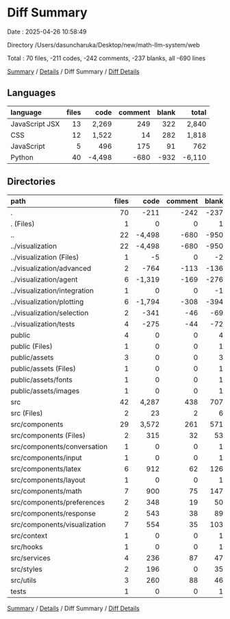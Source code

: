 # Diff Summary

Date : 2025-04-26 10:58:49

Directory /Users/dasuncharuka/Desktop/new/math-llm-system/web

Total : 70 files,  -211 codes, -242 comments, -237 blanks, all -690 lines

[Summary](results.md) / [Details](details.md) / Diff Summary / [Diff Details](diff-details.md)

## Languages
| language | files | code | comment | blank | total |
| :--- | ---: | ---: | ---: | ---: | ---: |
| JavaScript JSX | 13 | 2,269 | 249 | 322 | 2,840 |
| CSS | 12 | 1,522 | 14 | 282 | 1,818 |
| JavaScript | 5 | 496 | 175 | 91 | 762 |
| Python | 40 | -4,498 | -680 | -932 | -6,110 |

## Directories
| path | files | code | comment | blank | total |
| :--- | ---: | ---: | ---: | ---: | ---: |
| . | 70 | -211 | -242 | -237 | -690 |
| . (Files) | 1 | 0 | 0 | 1 | 1 |
| .. | 22 | -4,498 | -680 | -950 | -6,128 |
| ../visualization | 22 | -4,498 | -680 | -950 | -6,128 |
| ../visualization (Files) | 1 | -5 | 0 | -2 | -7 |
| ../visualization/advanced | 2 | -764 | -113 | -136 | -1,013 |
| ../visualization/agent | 6 | -1,319 | -169 | -276 | -1,764 |
| ../visualization/integration | 1 | 0 | 0 | -1 | -1 |
| ../visualization/plotting | 6 | -1,794 | -308 | -394 | -2,496 |
| ../visualization/selection | 2 | -341 | -46 | -69 | -456 |
| ../visualization/tests | 4 | -275 | -44 | -72 | -391 |
| public | 4 | 0 | 0 | 4 | 4 |
| public (Files) | 1 | 0 | 0 | 1 | 1 |
| public/assets | 3 | 0 | 0 | 3 | 3 |
| public/assets (Files) | 1 | 0 | 0 | 1 | 1 |
| public/assets/fonts | 1 | 0 | 0 | 1 | 1 |
| public/assets/images | 1 | 0 | 0 | 1 | 1 |
| src | 42 | 4,287 | 438 | 707 | 5,432 |
| src (Files) | 2 | 23 | 2 | 6 | 31 |
| src/components | 29 | 3,572 | 261 | 571 | 4,404 |
| src/components (Files) | 2 | 315 | 32 | 53 | 400 |
| src/components/conversation | 1 | 0 | 0 | 1 | 1 |
| src/components/input | 1 | 0 | 0 | 1 | 1 |
| src/components/latex | 6 | 912 | 62 | 126 | 1,100 |
| src/components/layout | 1 | 0 | 0 | 1 | 1 |
| src/components/math | 7 | 900 | 75 | 147 | 1,122 |
| src/components/preferences | 2 | 348 | 19 | 50 | 417 |
| src/components/response | 2 | 543 | 38 | 89 | 670 |
| src/components/visualization | 7 | 554 | 35 | 103 | 692 |
| src/context | 1 | 0 | 0 | 1 | 1 |
| src/hooks | 1 | 0 | 0 | 1 | 1 |
| src/services | 4 | 236 | 87 | 47 | 370 |
| src/styles | 2 | 196 | 0 | 35 | 231 |
| src/utils | 3 | 260 | 88 | 46 | 394 |
| tests | 1 | 0 | 0 | 1 | 1 |

[Summary](results.md) / [Details](details.md) / Diff Summary / [Diff Details](diff-details.md)